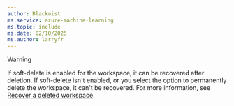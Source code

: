 ```yaml
---
author: Blackmist
ms.service: azure-machine-learning
ms.topic: include
ms.date: 02/10/2025
ms.author: larryfr
---
```


> [!WARNING]
> If soft-delete is enabled for the workspace, it can be recovered after deletion. If soft-delete isn't enabled, or you select the option to permanently delete the workspace, it can't be recovered. For more information, see [Recover a deleted workspace](../concept-soft-delete.md).